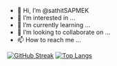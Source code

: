 - 👋 Hi, I’m @sathitSAPMEK
- 👀 I’m interested in ...
- 🌱 I’m currently learning ...
- 💞️ I’m looking to collaborate on ...
- 📫 How to reach me ...
<!---
sathitSAPMEK/sathitSAPMEK is a ✨ special ✨ repository because its `README.md` (this file) appears on your GitHub profile.
You can click the Preview link to take a look at your changes.
--->

[![GitHub Streak](https://streak-stats.demolab.com?user=sathitSAPMEK)](https://git.io/streak-stats)
[![Top Langs](https://github-readme-stats.vercel.app/api/top-langs/?username=sathitSAPMEK&layout=compact&theme=vision-friendly-dark)](https://github.com/anuraghazra/github-readme-stats)
